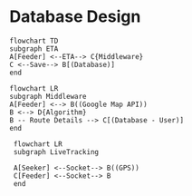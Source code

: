 # Database Design
```mermaid
flowchart TD
subgraph ETA
A[Feeder] <--ETA--> C{Middleware}
C <--Save--> B[(Database)]
end
```

```mermaid
flowchart LR
subgraph Middleware
A[Feeder] <--> B((Google Map API))
B <--> D{Algorithm}
B -- Route Details --> C[(Database - User)]
end
```
```mermaid
 flowchart LR
 subgraph LiveTracking

 A[Seeker] <--Socket--> B((GPS))
 C[Feeder] <--Socket--> B
 end
```
<!--stackedit_data:
eyJoaXN0b3J5IjpbLTQxNDYzODU5Niw1NDE4NTc4MTAsLTE1Mz
k2ODAyNzIsMTY2MzA1ODQyMCwxNzI2NzA5NzY3XX0=
-->